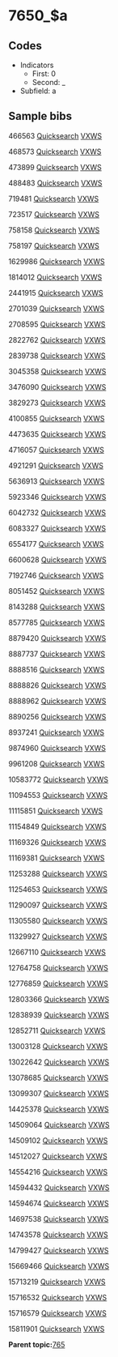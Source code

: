 # 7650\_$a

## Codes

-   Indicators
    -   First: 0
    -   Second: \_
-   Subfield: a

## Sample bibs

466563 [Quicksearch](https://search.library.yale.edu/catalog/466563) [VXWS](http://prodorbis.library.yale.edu:7014/vxws/GetHoldingsService?bibId=466563)

468573 [Quicksearch](https://search.library.yale.edu/catalog/468573) [VXWS](http://prodorbis.library.yale.edu:7014/vxws/GetHoldingsService?bibId=468573)

473899 [Quicksearch](https://search.library.yale.edu/catalog/473899) [VXWS](http://prodorbis.library.yale.edu:7014/vxws/GetHoldingsService?bibId=473899)

488483 [Quicksearch](https://search.library.yale.edu/catalog/488483) [VXWS](http://prodorbis.library.yale.edu:7014/vxws/GetHoldingsService?bibId=488483)

719481 [Quicksearch](https://search.library.yale.edu/catalog/719481) [VXWS](http://prodorbis.library.yale.edu:7014/vxws/GetHoldingsService?bibId=719481)

723517 [Quicksearch](https://search.library.yale.edu/catalog/723517) [VXWS](http://prodorbis.library.yale.edu:7014/vxws/GetHoldingsService?bibId=723517)

758158 [Quicksearch](https://search.library.yale.edu/catalog/758158) [VXWS](http://prodorbis.library.yale.edu:7014/vxws/GetHoldingsService?bibId=758158)

758197 [Quicksearch](https://search.library.yale.edu/catalog/758197) [VXWS](http://prodorbis.library.yale.edu:7014/vxws/GetHoldingsService?bibId=758197)

1629986 [Quicksearch](https://search.library.yale.edu/catalog/1629986) [VXWS](http://prodorbis.library.yale.edu:7014/vxws/GetHoldingsService?bibId=1629986)

1814012 [Quicksearch](https://search.library.yale.edu/catalog/1814012) [VXWS](http://prodorbis.library.yale.edu:7014/vxws/GetHoldingsService?bibId=1814012)

2441915 [Quicksearch](https://search.library.yale.edu/catalog/2441915) [VXWS](http://prodorbis.library.yale.edu:7014/vxws/GetHoldingsService?bibId=2441915)

2701039 [Quicksearch](https://search.library.yale.edu/catalog/2701039) [VXWS](http://prodorbis.library.yale.edu:7014/vxws/GetHoldingsService?bibId=2701039)

2708595 [Quicksearch](https://search.library.yale.edu/catalog/2708595) [VXWS](http://prodorbis.library.yale.edu:7014/vxws/GetHoldingsService?bibId=2708595)

2822762 [Quicksearch](https://search.library.yale.edu/catalog/2822762) [VXWS](http://prodorbis.library.yale.edu:7014/vxws/GetHoldingsService?bibId=2822762)

2839738 [Quicksearch](https://search.library.yale.edu/catalog/2839738) [VXWS](http://prodorbis.library.yale.edu:7014/vxws/GetHoldingsService?bibId=2839738)

3045358 [Quicksearch](https://search.library.yale.edu/catalog/3045358) [VXWS](http://prodorbis.library.yale.edu:7014/vxws/GetHoldingsService?bibId=3045358)

3476090 [Quicksearch](https://search.library.yale.edu/catalog/3476090) [VXWS](http://prodorbis.library.yale.edu:7014/vxws/GetHoldingsService?bibId=3476090)

3829273 [Quicksearch](https://search.library.yale.edu/catalog/3829273) [VXWS](http://prodorbis.library.yale.edu:7014/vxws/GetHoldingsService?bibId=3829273)

4100855 [Quicksearch](https://search.library.yale.edu/catalog/4100855) [VXWS](http://prodorbis.library.yale.edu:7014/vxws/GetHoldingsService?bibId=4100855)

4473635 [Quicksearch](https://search.library.yale.edu/catalog/4473635) [VXWS](http://prodorbis.library.yale.edu:7014/vxws/GetHoldingsService?bibId=4473635)

4716057 [Quicksearch](https://search.library.yale.edu/catalog/4716057) [VXWS](http://prodorbis.library.yale.edu:7014/vxws/GetHoldingsService?bibId=4716057)

4921291 [Quicksearch](https://search.library.yale.edu/catalog/4921291) [VXWS](http://prodorbis.library.yale.edu:7014/vxws/GetHoldingsService?bibId=4921291)

5636913 [Quicksearch](https://search.library.yale.edu/catalog/5636913) [VXWS](http://prodorbis.library.yale.edu:7014/vxws/GetHoldingsService?bibId=5636913)

5923346 [Quicksearch](https://search.library.yale.edu/catalog/5923346) [VXWS](http://prodorbis.library.yale.edu:7014/vxws/GetHoldingsService?bibId=5923346)

6042732 [Quicksearch](https://search.library.yale.edu/catalog/6042732) [VXWS](http://prodorbis.library.yale.edu:7014/vxws/GetHoldingsService?bibId=6042732)

6083327 [Quicksearch](https://search.library.yale.edu/catalog/6083327) [VXWS](http://prodorbis.library.yale.edu:7014/vxws/GetHoldingsService?bibId=6083327)

6554177 [Quicksearch](https://search.library.yale.edu/catalog/6554177) [VXWS](http://prodorbis.library.yale.edu:7014/vxws/GetHoldingsService?bibId=6554177)

6600628 [Quicksearch](https://search.library.yale.edu/catalog/6600628) [VXWS](http://prodorbis.library.yale.edu:7014/vxws/GetHoldingsService?bibId=6600628)

7192746 [Quicksearch](https://search.library.yale.edu/catalog/7192746) [VXWS](http://prodorbis.library.yale.edu:7014/vxws/GetHoldingsService?bibId=7192746)

8051452 [Quicksearch](https://search.library.yale.edu/catalog/8051452) [VXWS](http://prodorbis.library.yale.edu:7014/vxws/GetHoldingsService?bibId=8051452)

8143288 [Quicksearch](https://search.library.yale.edu/catalog/8143288) [VXWS](http://prodorbis.library.yale.edu:7014/vxws/GetHoldingsService?bibId=8143288)

8577785 [Quicksearch](https://search.library.yale.edu/catalog/8577785) [VXWS](http://prodorbis.library.yale.edu:7014/vxws/GetHoldingsService?bibId=8577785)

8879420 [Quicksearch](https://search.library.yale.edu/catalog/8879420) [VXWS](http://prodorbis.library.yale.edu:7014/vxws/GetHoldingsService?bibId=8879420)

8887737 [Quicksearch](https://search.library.yale.edu/catalog/8887737) [VXWS](http://prodorbis.library.yale.edu:7014/vxws/GetHoldingsService?bibId=8887737)

8888516 [Quicksearch](https://search.library.yale.edu/catalog/8888516) [VXWS](http://prodorbis.library.yale.edu:7014/vxws/GetHoldingsService?bibId=8888516)

8888826 [Quicksearch](https://search.library.yale.edu/catalog/8888826) [VXWS](http://prodorbis.library.yale.edu:7014/vxws/GetHoldingsService?bibId=8888826)

8888962 [Quicksearch](https://search.library.yale.edu/catalog/8888962) [VXWS](http://prodorbis.library.yale.edu:7014/vxws/GetHoldingsService?bibId=8888962)

8890256 [Quicksearch](https://search.library.yale.edu/catalog/8890256) [VXWS](http://prodorbis.library.yale.edu:7014/vxws/GetHoldingsService?bibId=8890256)

8937241 [Quicksearch](https://search.library.yale.edu/catalog/8937241) [VXWS](http://prodorbis.library.yale.edu:7014/vxws/GetHoldingsService?bibId=8937241)

9874960 [Quicksearch](https://search.library.yale.edu/catalog/9874960) [VXWS](http://prodorbis.library.yale.edu:7014/vxws/GetHoldingsService?bibId=9874960)

9961208 [Quicksearch](https://search.library.yale.edu/catalog/9961208) [VXWS](http://prodorbis.library.yale.edu:7014/vxws/GetHoldingsService?bibId=9961208)

10583772 [Quicksearch](https://search.library.yale.edu/catalog/10583772) [VXWS](http://prodorbis.library.yale.edu:7014/vxws/GetHoldingsService?bibId=10583772)

11094553 [Quicksearch](https://search.library.yale.edu/catalog/11094553) [VXWS](http://prodorbis.library.yale.edu:7014/vxws/GetHoldingsService?bibId=11094553)

11115851 [Quicksearch](https://search.library.yale.edu/catalog/11115851) [VXWS](http://prodorbis.library.yale.edu:7014/vxws/GetHoldingsService?bibId=11115851)

11154849 [Quicksearch](https://search.library.yale.edu/catalog/11154849) [VXWS](http://prodorbis.library.yale.edu:7014/vxws/GetHoldingsService?bibId=11154849)

11169326 [Quicksearch](https://search.library.yale.edu/catalog/11169326) [VXWS](http://prodorbis.library.yale.edu:7014/vxws/GetHoldingsService?bibId=11169326)

11169381 [Quicksearch](https://search.library.yale.edu/catalog/11169381) [VXWS](http://prodorbis.library.yale.edu:7014/vxws/GetHoldingsService?bibId=11169381)

11253288 [Quicksearch](https://search.library.yale.edu/catalog/11253288) [VXWS](http://prodorbis.library.yale.edu:7014/vxws/GetHoldingsService?bibId=11253288)

11254653 [Quicksearch](https://search.library.yale.edu/catalog/11254653) [VXWS](http://prodorbis.library.yale.edu:7014/vxws/GetHoldingsService?bibId=11254653)

11290097 [Quicksearch](https://search.library.yale.edu/catalog/11290097) [VXWS](http://prodorbis.library.yale.edu:7014/vxws/GetHoldingsService?bibId=11290097)

11305580 [Quicksearch](https://search.library.yale.edu/catalog/11305580) [VXWS](http://prodorbis.library.yale.edu:7014/vxws/GetHoldingsService?bibId=11305580)

11329927 [Quicksearch](https://search.library.yale.edu/catalog/11329927) [VXWS](http://prodorbis.library.yale.edu:7014/vxws/GetHoldingsService?bibId=11329927)

12667110 [Quicksearch](https://search.library.yale.edu/catalog/12667110) [VXWS](http://prodorbis.library.yale.edu:7014/vxws/GetHoldingsService?bibId=12667110)

12764758 [Quicksearch](https://search.library.yale.edu/catalog/12764758) [VXWS](http://prodorbis.library.yale.edu:7014/vxws/GetHoldingsService?bibId=12764758)

12776859 [Quicksearch](https://search.library.yale.edu/catalog/12776859) [VXWS](http://prodorbis.library.yale.edu:7014/vxws/GetHoldingsService?bibId=12776859)

12803366 [Quicksearch](https://search.library.yale.edu/catalog/12803366) [VXWS](http://prodorbis.library.yale.edu:7014/vxws/GetHoldingsService?bibId=12803366)

12838939 [Quicksearch](https://search.library.yale.edu/catalog/12838939) [VXWS](http://prodorbis.library.yale.edu:7014/vxws/GetHoldingsService?bibId=12838939)

12852711 [Quicksearch](https://search.library.yale.edu/catalog/12852711) [VXWS](http://prodorbis.library.yale.edu:7014/vxws/GetHoldingsService?bibId=12852711)

13003128 [Quicksearch](https://search.library.yale.edu/catalog/13003128) [VXWS](http://prodorbis.library.yale.edu:7014/vxws/GetHoldingsService?bibId=13003128)

13022642 [Quicksearch](https://search.library.yale.edu/catalog/13022642) [VXWS](http://prodorbis.library.yale.edu:7014/vxws/GetHoldingsService?bibId=13022642)

13078685 [Quicksearch](https://search.library.yale.edu/catalog/13078685) [VXWS](http://prodorbis.library.yale.edu:7014/vxws/GetHoldingsService?bibId=13078685)

13099307 [Quicksearch](https://search.library.yale.edu/catalog/13099307) [VXWS](http://prodorbis.library.yale.edu:7014/vxws/GetHoldingsService?bibId=13099307)

14425378 [Quicksearch](https://search.library.yale.edu/catalog/14425378) [VXWS](http://prodorbis.library.yale.edu:7014/vxws/GetHoldingsService?bibId=14425378)

14509064 [Quicksearch](https://search.library.yale.edu/catalog/14509064) [VXWS](http://prodorbis.library.yale.edu:7014/vxws/GetHoldingsService?bibId=14509064)

14509102 [Quicksearch](https://search.library.yale.edu/catalog/14509102) [VXWS](http://prodorbis.library.yale.edu:7014/vxws/GetHoldingsService?bibId=14509102)

14512027 [Quicksearch](https://search.library.yale.edu/catalog/14512027) [VXWS](http://prodorbis.library.yale.edu:7014/vxws/GetHoldingsService?bibId=14512027)

14554216 [Quicksearch](https://search.library.yale.edu/catalog/14554216) [VXWS](http://prodorbis.library.yale.edu:7014/vxws/GetHoldingsService?bibId=14554216)

14594432 [Quicksearch](https://search.library.yale.edu/catalog/14594432) [VXWS](http://prodorbis.library.yale.edu:7014/vxws/GetHoldingsService?bibId=14594432)

14594674 [Quicksearch](https://search.library.yale.edu/catalog/14594674) [VXWS](http://prodorbis.library.yale.edu:7014/vxws/GetHoldingsService?bibId=14594674)

14697538 [Quicksearch](https://search.library.yale.edu/catalog/14697538) [VXWS](http://prodorbis.library.yale.edu:7014/vxws/GetHoldingsService?bibId=14697538)

14743578 [Quicksearch](https://search.library.yale.edu/catalog/14743578) [VXWS](http://prodorbis.library.yale.edu:7014/vxws/GetHoldingsService?bibId=14743578)

14799427 [Quicksearch](https://search.library.yale.edu/catalog/14799427) [VXWS](http://prodorbis.library.yale.edu:7014/vxws/GetHoldingsService?bibId=14799427)

15669466 [Quicksearch](https://search.library.yale.edu/catalog/15669466) [VXWS](http://prodorbis.library.yale.edu:7014/vxws/GetHoldingsService?bibId=15669466)

15713219 [Quicksearch](https://search.library.yale.edu/catalog/15713219) [VXWS](http://prodorbis.library.yale.edu:7014/vxws/GetHoldingsService?bibId=15713219)

15716532 [Quicksearch](https://search.library.yale.edu/catalog/15716532) [VXWS](http://prodorbis.library.yale.edu:7014/vxws/GetHoldingsService?bibId=15716532)

15716579 [Quicksearch](https://search.library.yale.edu/catalog/15716579) [VXWS](http://prodorbis.library.yale.edu:7014/vxws/GetHoldingsService?bibId=15716579)

15811901 [Quicksearch](https://search.library.yale.edu/catalog/15811901) [VXWS](http://prodorbis.library.yale.edu:7014/vxws/GetHoldingsService?bibId=15811901)

**Parent topic:**[765](../../tags/765/765.md)

